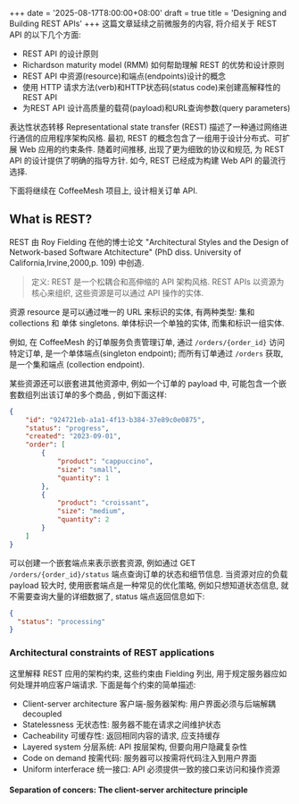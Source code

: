+++
date = '2025-08-17T8:00:00+08:00'
draft = true
title = 'Designing and Building REST APIs'
+++
这篇文章延续之前微服务的内容, 将介绍关于 REST API 的以下几个方面:
- REST API 的设计原则
- Richardson maturity model (RMM) 如何帮助理解 REST 的优势和设计原则
- REST API 中资源(resource)和端点(endpoints)设计的概念
- 使用 HTTP 请求方法(verb)和HTTP状态码(status code)来创建高解释性的REST API
- 为REST API 设计高质量的载荷(payload)和URL查询参数(query parameters)

表达性状态转移 Representational state transfer (REST) 描述了一种通过网络进行通信的应用程序架构风格.
最初, REST 的概念包含了一组用于设计分布式、可扩展 Web 应用的约束条件.
随着时间推移, 出现了更为细致的协议和规范, 为 REST API 的设计提供了明确的指导方针.
如今, REST 已经成为构建 Web API 的最流行选择.

下面将继续在 CoffeeMesh 项目上, 设计相关订单 API.

## What is REST?
REST 由 Roy Fielding 在他的博士论文 "Architectural Styles and the Design of Network-based Software Atchitecture" (PhD diss. University of California,Irvine,2000,p. 109) 中创造.
> 定义: REST 是一个松耦合和高伸缩的 API 架构风格. REST APIs 以资源为核心来组织, 这些资源是可以通过 API 操作的实体.

资源 resource 是可以通过唯一的 URL 来标识的实体, 有两种类型: 集和 collections 和 单体 singletons.
单体标识一个单独的实体, 而集和标识一组实体.

例如, 在 CoffeeMesh 的订单服务负责管理订单, 通过 `/orders/{order_id}` 访问特定订单, 是一个单体端点(singleton endpoint); 而所有订单通过 `/orders` 获取, 是一个集和端点 (collection endpoint).

某些资源还可以嵌套进其他资源中, 例如一个订单的 payload 中, 可能包含一个嵌套数组列出该订单的多个商品
, 例如下面这样:
```JSON
{
    "id": "924721eb-a1a1-4f13-b384-37e89c0e0875",
    "status": "progress",
    "created": "2023-09-01",
    "order": [
        {
            "product": "cappuccino",
            "size": "small",
            "quantity": 1
        },
        {
            "product": "croissant",
            "size": "medium",
            "quantity": 2
        }
    ]
}
```

可以创建一个嵌套端点来表示嵌套资源, 例如通过 GET `/orders/{order_id}/status` 端点查询订单的状态和细节信息. 
当资源对应的负载 payload 较大时, 使用嵌套端点是一种常见的优化策略, 例如只想知道状态信息, 就不需要查询大量的详细数据了, status 端点返回信息如下:
```JSON
{
  "status": "processing"
}
```

### Architectural constraints of REST applications
这里解释 REST 应用的架构约束, 这些约束由 Fielding 列出, 用于规定服务器应如何处理并响应客户端请求.
下面是每个约束的简单描述:
- Client-server architecture 客户端-服务器架构: 用户界面必须与后端解耦 decoupled
- Statelessness 无状态性: 服务器不能在请求之间维护状态
- Cacheability 可缓存性: 返回相同内容的请求, 应支持缓存
- Layered system 分层系统: API 按层架构, 但要向用户隐藏复杂性
- Code on demand 按需代码: 服务器可以按需将代码注入到用户界面
- Uniform interferace 统一接口: API 必须提供一致的接口来访问和操作资源

#### Separation of concers: The client-server architecture principle























































